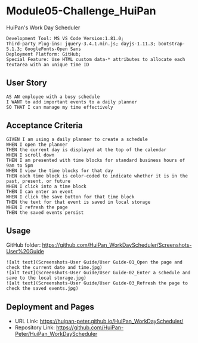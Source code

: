 # Module05-Challenge_HuiPan
HuiPan's Work Day Scheduler
```
Development Tool: MS VS Code Version:1.81.0;
Third-party Plug-ins: jquery-3.4.1.min.js; dayjs-1.11.3; bootstrap-5.1.3; GoogleFonts-Open Sans
Deployment Platform: GitHub;
Special Feature: Use HTML custom data-* attributes to allocate each textarea with an unique time ID
```
## User Story
```
AS AN employee with a busy schedule
I WANT to add important events to a daily planner
SO THAT I can manage my time effectively
```
## Acceptance Criteria
```
GIVEN I am using a daily planner to create a schedule
WHEN I open the planner
THEN the current day is displayed at the top of the calendar
WHEN I scroll down
THEN I am presented with time blocks for standard business hours of 9am to 5pm
WHEN I view the time blocks for that day
THEN each time block is color-coded to indicate whether it is in the past, present, or future
WHEN I click into a time block
THEN I can enter an event
WHEN I click the save button for that time block
THEN the text for that event is saved in local storage
WHEN I refresh the page
THEN the saved events persist
```
## Usage
GitHub folder: https://github.com/HuiPan_WorkDayScheduler/Screenshots-User%20Guide
```
![alt text](Screenshots-User Guide/User Guide-01_Open the page and check the current date and time.jpg)
![alt text](Screenshots-User Guide/User Guide-02_Enter a schedule and save to the local storage.jpg)
![alt text](Screenshots-User Guide/User Guide-03_Refresh the page to check the saved events.jpg)

```
## Deployment and Pages
- URL Link: https://huipan-peter.github.io/HuiPan_WorkDayScheduler/
- Repository Link: https://github.com/HuiPan-Peter/HuiPan_WorkDayScheduler